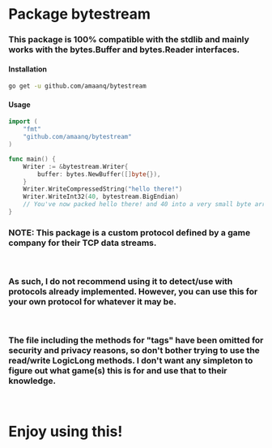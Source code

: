 # **Package bytestream**

### This package is 100% compatible with the stdlib and mainly works with the bytes.Buffer and bytes.Reader interfaces. 

#### **Installation**
```sh
go get -u github.com/amaanq/bytestream
```

#### **Usage**
```go
import (
    "fmt"
    "github.com/amaanq/bytestream"
)

func main() {
    Writer := &bytestream.Writer{
		buffer: bytes.NewBuffer([]byte{}),
	}
	Writer.WriteCompressedString("hello there!")
    Writer.WriteInt32(40, bytestream.BigEndian)
    // You've now packed hello there! and 40 into a very small byte array to do with what you please..
}
```

### **NOTE: This package is a custom protocol defined by a game company for their TCP data streams.**
<br/>

### As such, I do not recommend using it to detect/use with protocols already implemented. However, you can use this for your own protocol for whatever it may be. 
<br/>

### The file including the methods for "tags" have been omitted for security and privacy reasons, so don't bother trying to use the read/write LogicLong methods. I don't want any simpleton to figure out what game(s) this is for and use that to their knowledge.
<br/>

# **Enjoy using this!**